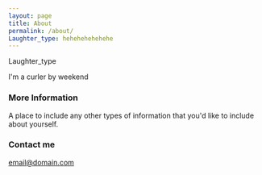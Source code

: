 ```yaml
---
layout: page
title: About
permalink: /about/
Laughter_type: hehehehehehehe
---
```


Laughter_type

I'm a curler by weekend

### More Information

A place to include any other types of information that you'd like to include about yourself.



### Contact me

[email@domain.com](mailto:email@domain.com)
